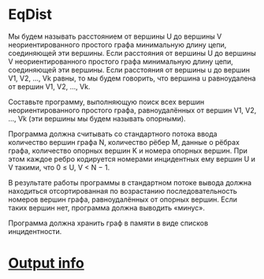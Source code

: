 # EqDist

Мы будем называть расстоянием от вершины U до вершины V неориентированного простого графа минимальную длину цепи, соединяющей эти вершины. Если расстояния от вершины U до вершины V неориентированного простого графа минимальную длину цепи, соединяющей эти вершины. Если расстояния от вершины u до вершин V1, V2, ..., Vk равны, то мы будем говорить, что вершина u равноудалена от вершин V1, V2, ..., Vk.

Составьте программу, выполняющую поиск всех вершин неориентированного простого графа, равноудалённых от вершин V1, V2, ..., Vk (эти вершины мы будем называть опорными).

Программа должна считывать со стандартного потока ввода количество вершин графа N, количество рёбер M, данные о рёбрах графа, количество опорных вершин K и номера опорных вершин. При этом каждое ребро кодируется номерами инцидентных ему вершин U и V такими, что 0 ≤ U, V < N − 1.

В результате работы программы в стандартном потоке вывода должна находиться отсортированная по возрастанию последовательность номеров вершин графа, равноудалённых от опорных вершин. Если таких вершин нет, программа должна выводить «минус».

Программа должна хранить граф в памяти в виде списков инцидентности.

# [Output info](https://personalfebus.s-ul.eu/dlqx5dbR)
